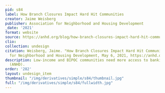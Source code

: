 ```yaml
---
pid: s84
label: How Branch Closures Impact Hard Hit Communities
creator: Jaime Weisberg
publisher: Association for Neighborhood and Housing Development
_date: '2021'
format: website
source: https://anhd.org/blog/how-branch-closures-impact-hard-hit-communities
clio:
collection: undesign
citation: Weisberg, Jaime. "How Branch Closures Impact Hard Hit Communities." Association
  for Neighborhood and Housing Development, May 6, 2021, https://anhd.org/blog/how-branch-closures-impact-hard-hit-communities
description: Low-income and BIPOC communities need more access to banking, not less
  (ANHD).
order: '282'
layout: undesign_item
thumbnail: "/img/derivatives/simple/s84/thumbnail.jpg"
full: "/img/derivatives/simple/s84/fullwidth.jpg"
---
```

